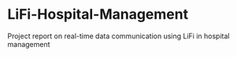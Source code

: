 # LiFi-Hospital-Management
Project report on real-time data communication using LiFi in hospital management
